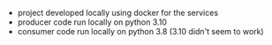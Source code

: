 * project developed locally using docker for the services
* producer code run locally on python 3.10
* consumer code run locally on python 3.8 (3.10 didn't seem to work)
